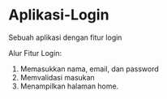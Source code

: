 # Aplikasi-Login
Sebuah aplikasi dengan fitur login

Alur Fitur Login:
1. Memasukkan nama, email, dan password
2. Memvalidasi masukan
3. Menampilkan halaman home.
